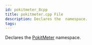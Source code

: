 ```yaml
---
id: pokitmeter_8cpp
title: pokitmeter.cpp File
description: Declares the  namespace.
tags:
---
```

Declares the [PokitMeter](namespacePokitMeter) namespace.
